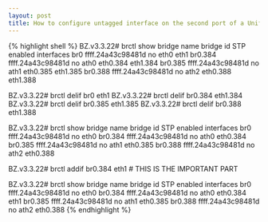```yaml
---
layout: post
title: How to configure untagged interface on the second port of a Unifi UAP-Outdoor+ AP?
---
```


{% highlight shell %}
BZ.v3.3.22# brctl show
bridge name	bridge id		STP enabled	interfaces
br0		ffff.24a43c98481d	no		eth0
							eth1
br0.384		ffff.24a43c98481d	no		ath0
							eth0.384
							eth1.384
br0.385		ffff.24a43c98481d	no		ath1
							eth0.385
							eth1.385
br0.388		ffff.24a43c98481d	no		ath2
							eth0.388
							eth1.388

BZ.v3.3.22# brctl delif br0 eth1
BZ.v3.3.22# brctl delif br0.384 eth1.384
BZ.v3.3.22# brctl delif br0.385 eth1.385
BZ.v3.3.22# brctl delif br0.388 eth1.388

BZ.v3.3.22# brctl show
bridge name	bridge id		STP enabled	interfaces
br0		ffff.24a43c98481d	no		eth0
br0.384		ffff.24a43c98481d	no		ath0
							eth0.384
br0.385		ffff.24a43c98481d	no		ath1
							eth0.385
br0.388		ffff.24a43c98481d	no		ath2
							eth0.388

BZ.v3.3.22# brctl addif br0.384 eth1 # THIS IS THE IMPORTANT PART

BZ.v3.3.22# brctl show
bridge name	bridge id		STP enabled	interfaces
br0		ffff.24a43c98481d	no		eth0
br0.384		ffff.24a43c98481d	no		ath0
							eth0.384
							eth1
br0.385		ffff.24a43c98481d	no		ath1
							eth0.385
br0.388		ffff.24a43c98481d	no		ath2
							eth0.388
{% endhighlight %}